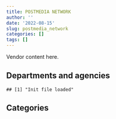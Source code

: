 ```yaml
---
title: POSTMEDIA NETWORK
author: ''
date: '2022-08-15'
slug: postmedia_network
categories: []
tags: []
---
```


<script src="/rmarkdown-libs/htmlwidgets/htmlwidgets.js"></script>
<link href="/rmarkdown-libs/datatables-css/datatables-crosstalk.css" rel="stylesheet" />
<script src="/rmarkdown-libs/datatables-binding/datatables.js"></script>
<script src="/rmarkdown-libs/jquery/jquery-3.6.0.min.js"></script>
<link href="/rmarkdown-libs/dt-core-bootstrap/css/dataTables.bootstrap.min.css" rel="stylesheet" />
<link href="/rmarkdown-libs/dt-core-bootstrap/css/dataTables.bootstrap.extra.css" rel="stylesheet" />
<script src="/rmarkdown-libs/dt-core-bootstrap/js/jquery.dataTables.min.js"></script>
<script src="/rmarkdown-libs/dt-core-bootstrap/js/dataTables.bootstrap.min.js"></script>
<link href="/rmarkdown-libs/crosstalk/css/crosstalk.min.css" rel="stylesheet" />
<script src="/rmarkdown-libs/crosstalk/js/crosstalk.min.js"></script>
<script src="/rmarkdown-libs/htmlwidgets/htmlwidgets.js"></script>
<link href="/rmarkdown-libs/datatables-css/datatables-crosstalk.css" rel="stylesheet" />
<script src="/rmarkdown-libs/datatables-binding/datatables.js"></script>
<script src="/rmarkdown-libs/jquery/jquery-3.6.0.min.js"></script>
<link href="/rmarkdown-libs/dt-core-bootstrap/css/dataTables.bootstrap.min.css" rel="stylesheet" />
<link href="/rmarkdown-libs/dt-core-bootstrap/css/dataTables.bootstrap.extra.css" rel="stylesheet" />
<script src="/rmarkdown-libs/dt-core-bootstrap/js/jquery.dataTables.min.js"></script>
<script src="/rmarkdown-libs/dt-core-bootstrap/js/dataTables.bootstrap.min.js"></script>
<link href="/rmarkdown-libs/crosstalk/css/crosstalk.min.css" rel="stylesheet" />
<script src="/rmarkdown-libs/crosstalk/js/crosstalk.min.js"></script>

Vendor content here.

## Departments and agencies

    ## [1] "Init file loaded"

<div id="htmlwidget-1" style="width:100%;height:auto;" class="datatables html-widget"></div>
<script type="application/json" data-for="htmlwidget-1">{"x":{"style":"bootstrap","filter":"none","vertical":false,"data":[["<a href=\"/departments/aandc-aadnc/\">Crown-Indigenous Relations and Northern Affairs Canada | Relations Couronne-Autochtones et Affaires du Nord Canada<\/a>","<a href=\"/departments/cra-arc/\">Canada Revenue Agency | Agence du revenu du Canada<\/a>","<a href=\"/departments/dfatd-maecd/\">Global Affairs Canada | Affaires mondiales Canada<\/a>","<a href=\"/departments/elections/\">Elections Canada | Élections Canada<\/a>","<a href=\"/departments/ic/\">Innovation, Science and Economic Development Canada | Innovation, Sciences et Développement économique Canada<\/a>","<a href=\"/departments/pc/\">Parks Canada | Parcs Canada<\/a>","<a href=\"/departments/pch/\">Canadian Heritage | Patrimoine canadien<\/a>","<a href=\"/departments/pwgsc-tpsgc/\">Public Services and Procurement Canada | Services publics et Approvisionnement Canada<\/a>","<a href=\"/departments/ssc-spc/\">Shared Services Canada | Services partagés Canada<\/a>","<a href=\"/departments/statcan/\">Statistics Canada | Statistique Canada<\/a>"],["$   73,404.80","$   43,475.73","$  138,646.45","$    6,936.93","$   23,349.21",null,"$   65,540.00",null,"$   68,027.73",null],[null,"$   41,623.63",null,"$   20,973.09","$   10,169.01","$   16,535.40","$   24,314.75",null,"$   79,329.46",null],[null,"$   27,120.00",null,"$   21,577.13","$   10,183.06",null,"$   16,554.50","$2,993,775.74","$   79,709.20",null],[null,"$   29,330.28",null,"$   22,436.56","$   10,509.00",null,"$   56,500.00","$2,985,596.02","$   59,275.60","$   54,795.66"]],"container":"<table class=\"table table-striped table-hover row-border order-column display\">\n  <thead>\n    <tr>\n      <th>Department<\/th>\n      <th>2017-2018<\/th>\n      <th>2018-2019<\/th>\n      <th>2019-2020<\/th>\n      <th>2020-2021<\/th>\n    <\/tr>\n  <\/thead>\n<\/table>","options":{"order":[[4,"desc"]],"pageLength":10,"autoWidth":true,"columnDefs":[],"orderClasses":false}},"evals":[],"jsHooks":[]}</script>

## Categories

<div id="htmlwidget-2" style="width:100%;height:auto;" class="datatables html-widget"></div>
<script type="application/json" data-for="htmlwidget-2">{"x":{"style":"bootstrap","filter":"none","vertical":false,"data":[["<a href=\"/categories/2_professional_services/\">2_professional_services<\/a>","<a href=\"/categories/3_information_technology/\">3_information_technology<\/a>","<a href=\"/categories/9_human_capital/\">9_human_capital<\/a>"],["$  277,591.25","$  118,440.39","$   23,349.21"],["$   40,850.15","$  141,926.19","$   10,169.01"],["$3,010,330.24","$  128,406.34","$   10,183.06"],["$3,042,096.02","$  111,042.44","$   65,304.66"]],"container":"<table class=\"table table-striped table-hover row-border order-column display\">\n  <thead>\n    <tr>\n      <th>Category<\/th>\n      <th>2017-2018<\/th>\n      <th>2018-2019<\/th>\n      <th>2019-2020<\/th>\n      <th>2020-2021<\/th>\n    <\/tr>\n  <\/thead>\n<\/table>","options":{"order":[[4,"desc"]],"pageLength":20,"autoWidth":true,"columnDefs":[],"orderClasses":false,"lengthMenu":[10,20,25,50,100]}},"evals":[],"jsHooks":[]}</script>
